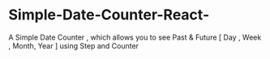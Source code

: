 # Simple-Date-Counter-React-
A Simple Date Counter , which allows you to see Past &amp; Future  [ Day , Week , Month, Year ] using Step and Counter 
